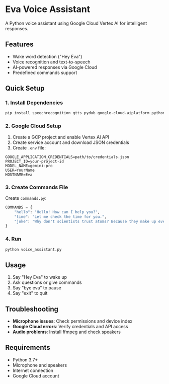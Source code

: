 # Eva Voice Assistant

A Python voice assistant using Google Cloud Vertex AI for intelligent responses.

## Features

- Wake word detection ("Hey Eva")
- Voice recognition and text-to-speech
- AI-powered responses via Google Cloud
- Predefined commands support

## Quick Setup

### 1. Install Dependencies
```bash
pip install speechrecognition gtts pydub google-cloud-aiplatform python-dotenv vertexai pyaudio
```

### 2. Google Cloud Setup
1. Create a GCP project and enable Vertex AI API
2. Create service account and download JSON credentials
3. Create `.env` file:
```env
GOOGLE_APPLICATION_CREDENTIALS=path/to/credentials.json
PROJECT_ID=your-project-id
MODEL_NAME=gemini-pro
USER=YourName
HOSTNAME=Eva
```

### 3. Create Commands File
Create `commands.py`:
```python
COMMANDS = {
    "hello": "Hello! How can I help you?",
    "time": "Let me check the time for you.",
    "joke": "Why don't scientists trust atoms? Because they make up everything!"
}
```

### 4. Run
```bash
python voice_assistant.py
```

## Usage

1. Say "Hey Eva" to wake up
2. Ask questions or give commands
3. Say "bye eva" to pause
4. Say "exit" to quit

## Troubleshooting

- **Microphone issues**: Check permissions and device index
- **Google Cloud errors**: Verify credentials and API access
- **Audio problems**: Install ffmpeg and check speakers

## Requirements

- Python 3.7+
- Microphone and speakers
- Internet connection
- Google Cloud account